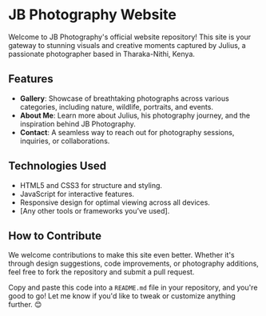 # JB Photography Website

Welcome to JB Photography's official website repository! This site is your gateway to stunning visuals and creative moments captured by Julius, a passionate photographer based in Tharaka-Nithi, Kenya.

## Features
- **Gallery**: Showcase of breathtaking photographs across various categories, including nature, wildlife, portraits, and events.
- **About Me**: Learn more about Julius, his photography journey, and the inspiration behind JB Photography.
- **Contact**: A seamless way to reach out for photography sessions, inquiries, or collaborations.

## Technologies Used
- HTML5 and CSS3 for structure and styling.
- JavaScript for interactive features.
- Responsive design for optimal viewing across all devices.
- [Any other tools or frameworks you’ve used].

## How to Contribute
We welcome contributions to make this site even better. Whether it's through design suggestions, code improvements, or photography additions, feel free to fork the repository and submit a pull request.

Copy and paste this code into a `README.md` file in your repository, and you're good to go! Let me know if you'd like to tweak or customize anything further. 😊
